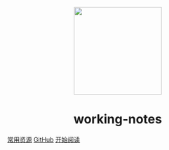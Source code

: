 <p align="center">
<img src="https://ss0.bdstatic.com/70cFvHSh_Q1YnxGkpoWK1HF6hhy/it/u=2481424715,2807309609&fm=26&gp=0.jpg" width="200" height="200"/>
</p>
<h1 align="center">working-notes</h1>

[常用资源](https://shimo.im/docs/MuiACIg1HlYfVxrj/)
[GitHub](https://github.com/vijaylin/working-notes)
[开始阅读](#working-notes)




